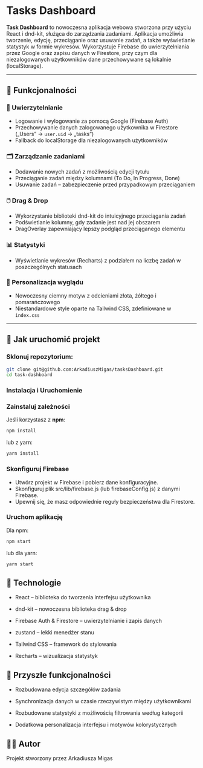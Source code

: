 # Tasks Dashboard

**Task Dashboard** to nowoczesna aplikacja webowa stworzona przy użyciu React i dnd-kit, służąca do zarządzania zadaniami. Aplikacja umożliwia tworzenie, edycję, przeciąganie oraz usuwanie zadań, a także wyświetlanie statystyk w formie wykresów. Wykorzystuje Firebase do uwierzytelniania przez Google oraz zapisu danych w Firestore, przy czym dla niezalogowanych użytkowników dane przechowywane są lokalnie (localStorage).

---

## 📱 Funkcjonalności

### 🔐 Uwierzytelnianie
- Logowanie i wylogowanie za pomocą Google (Firebase Auth)
- Przechowywanie danych zalogowanego użytkownika w Firestore („Users” → `user.uid` → „tasks”)
- Fallback do localStorage dla niezalogowanych użytkowników

### 🗂️ Zarządzanie zadaniami
- Dodawanie nowych zadań z możliwością edycji tytułu
- Przeciąganie zadań między kolumnami (To Do, In Progress, Done)
- Usuwanie zadań – zabezpieczenie przed przypadkowym przeciąganiem

### 🖱️ Drag & Drop
- Wykorzystanie biblioteki dnd-kit do intuicyjnego przeciągania zadań
- Podświetlanie kolumny, gdy zadanie jest nad jej obszarem
- DragOverlay zapewniający lepszy podgląd przeciąganego elementu

### 📊 Statystyki
- Wyświetlanie wykresów (Recharts) z podziałem na liczbę zadań w poszczególnych statusach

### 🎨 Personalizacja wyglądu
- Nowoczesny ciemny motyw z odcieniami złota, żółtego i pomarańczowego
- Niestandardowe style oparte na Tailwind CSS, zdefiniowane w `index.css`

---

## 🚀 Jak uruchomić projekt

### Sklonuj repozytorium:
```bash
git clone git@github.com:ArkadiuszMigas/tasksDashboard.git
cd task-dashboard
```

### Instalacja i Uruchomienie

### Zainstaluj zależności

Jeśli korzystasz z **npm**:

```bash
npm install
```

lub z yarn:

```bash
yarn install
```

### Skonfiguruj Firebase
- Utwórz projekt w Firebase i pobierz dane konfiguracyjne.
- Skonfiguruj plik src/lib/firebase.js (lub firebaseConfig.js) z danymi Firebase.
- Upewnij się, że masz odpowiednie reguły bezpieczeństwa dla Firestore.

### Uruchom aplikację
Dla npm:

```bash
npm start
```

lub dla yarn:

```bash
yarn start
```

## 🔧 Technologie
- React – biblioteka do tworzenia interfejsu użytkownika

- dnd-kit – nowoczesna biblioteka drag & drop

- Firebase Auth & Firestore – uwierzytelnianie i zapis danych

- zustand – lekki menedżer stanu

- Tailwind CSS – framework do stylowania

- Recharts – wizualizacja statystyk

## 📌 Przyszłe funkcjonalności
- Rozbudowana edycja szczegółów zadania

- Synchronizacja danych w czasie rzeczywistym między użytkownikami

- Rozbudowane statystyki z możliwością filtrowania według kategorii

- Dodatkowa personalizacja interfejsu i motywów kolorystycznych

## 🧑‍💻 Autor
Projekt stworzony przez Arkadiusza Migas
